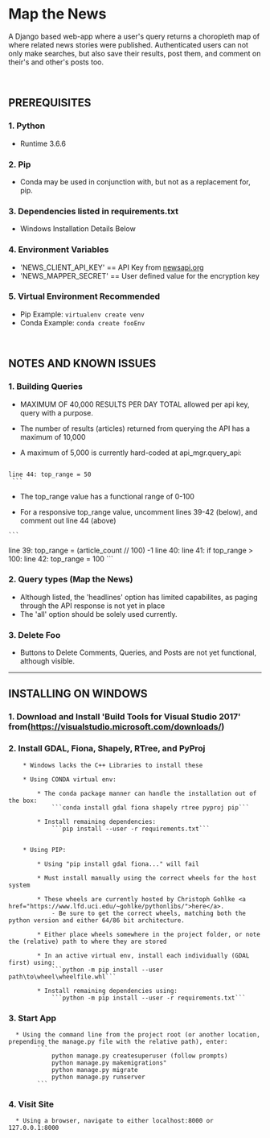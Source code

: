 # Map the News

A Django based web-app where a user's query returns a choropleth map of where related news stories were published. Authenticated users can not only make searches, but also save their results, post them, and comment on their's and other's posts too. 

<br>

## PREREQUISITES

### 1. Python
   * Runtime 3.6.6

### 2. Pip
   * Conda may be used in conjunction with, but not as a replacement for, pip. 

### 3. Dependencies listed in requirements.txt
   * Windows Installation Details Below

### 4. Environment Variables
   * 'NEWS_CLIENT_API_KEY' == API Key from [newsapi.org](https://www.newsapi.org)
   * 'NEWS_MAPPER_SECRET'  == User defined value for the encryption key

### 5. Virtual Environment Recommended
   * Pip Example:
   ```virtualenv create venv```
   * Conda Example:
   ```conda create fooEnv```

<br>

## NOTES AND KNOWN ISSUES

   ### 1. Building Queries
     
   * MAXIMUM OF 40,000 RESULTS PER DAY TOTAL allowed per api key, query with a purpose.
        
   * The number of results (articles) returned from querying the API has a maximum of 10,000
        
   * A maximum of 5,000 is currently hard-coded at api_mgr.query_api:
     ```
    line 44: top_range = 50
     ```
            
   * The top_range value has a functional range of 0-100
        
   * For a responsive top_range value, uncomment lines 39-42 (below), and comment out line 44 (above)
    
    ```
   line 39: top_range = (article_count // 100) -1 
   line 40:
   line 41: if top_range > 100:
   line 42:    top_range = 100
    ```
 
   ### 2. Query types (Map the News)
   * Although listed, the 'headlines' option has limited capabilites, as paging through the API response is not yet in place
   * The 'all' option should be solely used currently. 

   
   ### 3. Delete Foo
   * Buttons to Delete Comments, Queries, and Posts are not yet functional, although visible. 


<hr>


## INSTALLING ON WINDOWS

   ### 1. Download and Install 'Build Tools for Visual Studio 2017' from(https://visualstudio.microsoft.com/downloads/)

   ### 2. Install GDAL, Fiona, Shapely, RTree, and PyProj
   
        * Windows lacks the C++ Libraries to install these
    
        * Using CONDA virtual env:
        
            * The conda package manner can handle the installation out of the box:
                ```conda install gdal fiona shapely rtree pyproj pip```
                
            * Install remaining dependencies:
                ```pip install --user -r requirements.txt```
                
           
        * Using PIP:
        
            * Using "pip install gdal fiona..." will fail
            
            * Must install manually using the correct wheels for the host system
            
            * These wheels are currently hosted by Christoph Gohlke <a href="https://www.lfd.uci.edu/~gohlke/pythonlibs/">here</a>.
                - Be sure to get the correct wheels, matching both the python version and either 64/86 bit architecture. 
                
            * Either place wheels somewhere in the project folder, or note the (relative) path to where they are stored
            
            * In an active virtual env, install each individually (GDAL first) using:
                ```python -m pip install --user path\to\wheel\wheelfile.whl```
                
            * Install remaining dependencies using:
                ```python -m pip install --user -r requirements.txt```
                
                
                
### 3. Start App
      * Using the command line from the project root (or another location, prepending the manage.py file with the relative path), enter:
            ```
                python manage.py createsuperuser (follow prompts)
                python manage.py makemigrations"
                python manage.py migrate
                python manage.py runserver
            ```
            
          
### 4. Visit Site
      * Using a browser, navigate to either localhost:8000 or 127.0.0.1:8000
      
      
      
      
   
